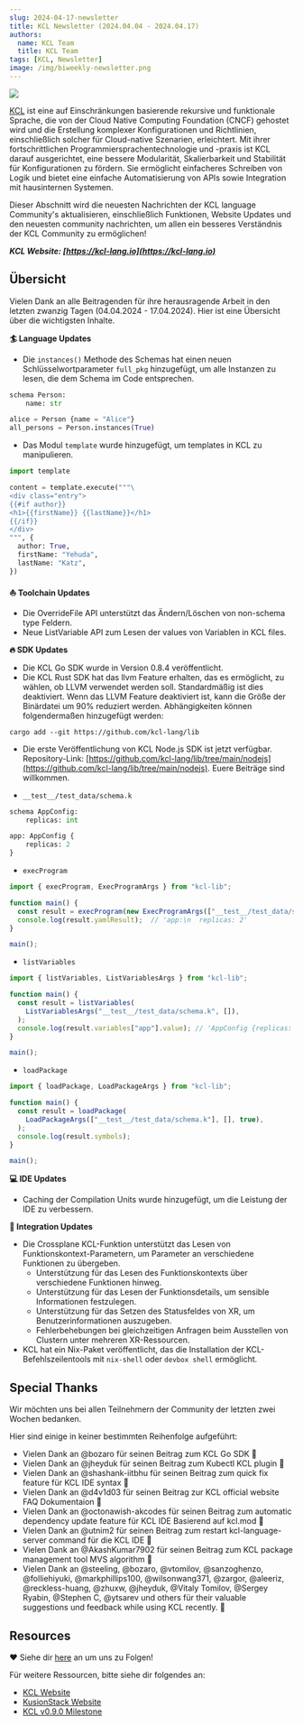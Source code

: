 ```yaml
---
slug: 2024-04-17-newsletter
title: KCL Newsletter (2024.04.04 - 2024.04.17)
authors:
  name: KCL Team
  title: KCL Team
tags: [KCL, Newsletter]
image: /img/biweekly-newsletter.png
---
```


![](/img/biweekly-newsletter.png)

[KCL](https://github.com/kcl-lang) ist eine auf Einschränkungen basierende rekursive und funktionale Sprache, die von der Cloud Native Computing Foundation (CNCF) gehostet wird und die Erstellung komplexer Konfigurationen und Richtlinien, einschließlich solcher für Cloud-native Szenarien, erleichtert. Mit ihrer fortschrittlichen Programmiersprachentechnologie und -praxis ist KCL darauf ausgerichtet, eine bessere Modularität, Skalierbarkeit und Stabilität für Konfigurationen zu fördern. Sie ermöglicht einfacheres Schreiben von Logik und bietet eine einfache Automatisierung von APIs sowie Integration mit hausinternen Systemen.

Dieser Abschnitt wird die neuesten Nachrichten der KCL language Community's aktualisieren, einschließlich Funktionen, Website Updates und den neuesten community nachrichten, um allen ein besseres Verständnis der KCL Community zu ermöglichen!

**_KCL Website: [https://kcl-lang.io](https://kcl-lang.io)_**

## Übersicht

Vielen Dank an alle Beitragenden für ihre herausragende Arbeit in den letzten zwanzig Tagen (04.04.2024 - 17.04.2024). Hier ist eine Übersicht über die wichtigsten Inhalte.

**🏄 Language Updates**

- Die `instances()` Methode des Schemas hat einen neuen Schlüsselwortparameter `full_pkg` hinzugefügt, um alle Instanzen zu lesen, die dem Schema im Code entsprechen.

```python
schema Person:
    name: str

alice = Person {name = "Alice"}
all_persons = Person.instances(True)
```

- Das Modul `template` wurde hinzugefügt, um templates in KCL zu manipulieren.

```python
import template

content = template.execute("""\
<div class="entry">
{{#if author}}
<h1>{{firstName}} {{lastName}}</h1>
{{/if}}
</div>
""", {
  author: True,
  firstName: "Yehuda",
  lastName: "Katz",
})
```

**⛵️ Toolchain Updates**

- Die OverrideFile API unterstützt das Ändern/Löschen von non-schema type Feldern.
- Neue ListVariable API zum Lesen der values von Variablen in KCL files.

**🔥 SDK Updates**

- Die KCL Go SDK wurde in Version 0.8.4 veröffentlicht.
- Die KCL Rust SDK hat das llvm Feature erhalten, das es ermöglicht, zu wählen, ob LLVM verwendet werden soll. Standardmäßig ist dies deaktiviert. Wenn das LLVM Feature deaktiviert ist, kann die Größe der Binärdatei um 90% reduziert werden. Abhängigkeiten können folgendermaßen hinzugefügt werden:

```shell
cargo add --git https://github.com/kcl-lang/lib
```

- Die erste Veröffentlichung von KCL Node.js SDK ist jetzt verfügbar. Repository-Link: [https://github.com/kcl-lang/lib/tree/main/nodejs](https://github.com/kcl-lang/lib/tree/main/nodejs). Euere Beiträge sind willkommen.

* `__test__/test_data/schema.k`

```python
schema AppConfig:
    replicas: int

app: AppConfig {
    replicas: 2
}
```

- `execProgram`

```ts
import { execProgram, ExecProgramArgs } from "kcl-lib";

function main() {
  const result = execProgram(new ExecProgramArgs(["__test__/test_data/schema.k"]));
  console.log(result.yamlResult);  // 'app:\n  replicas: 2'
}

main();
```

- `listVariables`

```ts
import { listVariables, ListVariablesArgs } from "kcl-lib";

function main() {
  const result = listVariables(
    ListVariablesArgs("__test__/test_data/schema.k", []),
  );
  console.log(result.variables["app"].value); // 'AppConfig {replicas: 2}'
}

main();
```

- `loadPackage`

```ts
import { loadPackage, LoadPackageArgs } from "kcl-lib";

function main() {
  const result = loadPackage(
    LoadPackageArgs(["__test__/test_data/schema.k"], [], true),
  );
  console.log(result.symbols);
}

main();
```

**💻 IDE Updates**

- Caching der Compilation Units wurde hinzugefügt, um die Leistung der IDE zu verbessern.

**🌼 Integration Updates**

- Die Crossplane KCL-Funktion unterstützt das Lesen von Funktionskontext-Parametern, um Parameter an verschiedene Funktionen zu übergeben.
  - Unterstützung für das Lesen des Funktionskontexts über verschiedene Funktionen hinweg.
  - Unterstützung für das Lesen der Funktionsdetails, um sensible Informationen festzulegen.
  - Unterstützung für das Setzen des Statusfeldes von XR, um Benutzerinformationen auszugeben.
  - Fehlerbehebungen bei gleichzeitigen Anfragen beim Ausstellen von Clustern unter mehreren XR-Ressourcen.
- KCL hat ein Nix-Paket veröffentlicht, das die Installation der KCL-Befehlszeilentools mit `nix-shell` oder `devbox shell` ermöglicht.

## Special Thanks

Wir möchten uns bei allen Teilnehmern der Community der letzten zwei Wochen bedanken.

Hier sind einige in keiner bestimmten Reihenfolge aufgeführt:

- Vielen Dank an @bozaro für seinen Beitrag zum KCL Go SDK 🙌
- Vielen Dank an @jheyduk für seinen Beitrag zum Kubectl KCL plugin 🙌
- Vielen Dank an @shashank-iitbhu für seinen Beitrag zum quick fix feature für KCL IDE syntax 🙌
- Vielen Dank an @d4v1d03 für seinen Beitrag zur KCL official website FAQ Dokumentaion 🙌
- Vielen Dank an @octonawish-akcodes für seinen Beitrag zum automatic dependency update feature für KCL IDE Basierend auf kcl.mod 🙌
- Vielen Dank an @utnim2 für seinen Beitrag zum restart kcl-language-server command für die KCL IDE 🙌
- Vielen Dank an @AkashKumar7902 für seinen Beitrag zum KCL package management tool MVS algorithm 🙌
- Vielen Dank an @steeling, @bozaro, @vtomilov, @sanzoghenzo, @folliehiyuki, @markphillips100, @wilsonwang371, @zargor, @aleeriz, @reckless-huang, @zhuxw, @jheyduk, @Vitaly Tomilov, @Sergey Ryabin, @Stephen C, @ytsarev und others für their valuable suggestions und feedback while using KCL recently. 🙌

## Resources

❤️ Siehe dir [here](https://github.com/kcl-lang/community) an um uns zu Folgen!

Für weitere Ressourcen, bitte siehe dir folgendes an:

- [KCL Website](https://kcl-lang.io/)
- [KusionStack Website](https://kusionstack.io/)
- [KCL v0.9.0 Milestone](https://github.com/kcl-lang/kcl/milestone/9)
